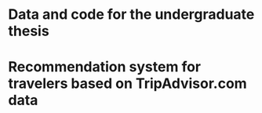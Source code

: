 # Data and code for the undergraduate thesis
# Recommendation system for travelers based on TripAdvisor.com data
